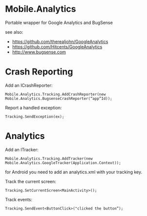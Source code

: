 Mobile.Analytics
================

Portable wrapper for Google Analytics and BugSense

see also:
  * https://github.com/therealjohn/GoogleAnalytics
  * https://github.com/Hitcents/GoogleAnalytics
  * http://www.bugsense.com

# Crash Reporting

Add an ICrashReporter:

    Mobile.Analytics.Tracking.AddCrashReporter(new Mobile.Analytics.BugsenseCrashReporter(“app”Id));

Report a handled exception:

    Tracking.SendException(ex);

# Analytics 

Add an ITracker:

    Mobile.Analytics.Tracking.AddTracker(new Mobile.Analytics.GoogleTracker(Application.Context));

for Android you need to add an analytics.xml with your tracking key.

Track the current screen:

    Tracking.SetCurrentScreen<MainActivity>();

Track events:

    Tracking.SendEvent<ButtonClick>("clicked the button”);
